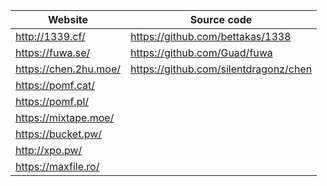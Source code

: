  Website                | Source code
------------------------|----------------------------------------
<http://1339.cf/>       | <https://github.com/bettakas/1338>
<https://fuwa.se/>      | <https://github.com/Guad/fuwa>
<https://chen.2hu.moe/> | <https://github.com/silentdragonz/chen>
<https://pomf.cat/>     |
<https://pomf.pl/>      |
<https://mixtape.moe/>  |
<https://bucket.pw/>    |
<http://xpo.pw/>        | 
<https://maxfile.ro/>   |
